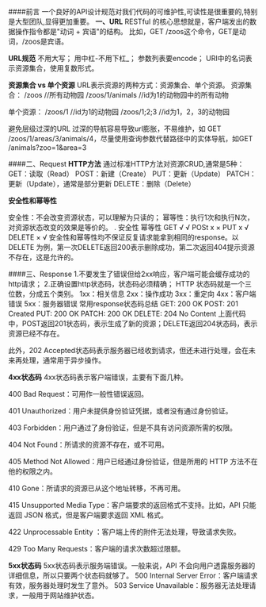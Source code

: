 ####前言
一个良好的API设计规范对我们代码的可维护性,可读性是很重要的,特别是大型团队,显得更加重要。
**一、URL**
RESTful 的核心思想就是，客户端发出的数据操作指令都是"动词 + 宾语"的结构。
比如，GET /zoos这个命令，GET是动词，/zoos是宾语。

**URL规范**
    不用大写；
    用中杠-不用下杠_；
    参数列表要encode；
    URI中的名词表示资源集合，使用复数形式。

**资源集合 vs 单个资源**
URL表示资源的两种方式：资源集合、单个资源。
资源集合：
    /zoos //所有动物园
    /zoos/1/animals //id为1的动物园中的所有动物

单个资源：
    /zoos/1 //id为1的动物园
    /zoos/1;2;3 //id为1，2，3的动物园

避免层级过深的URL
    过深的导航容易导致url膨胀，不易维护，如 GET /zoos/1/areas/3/animals/4，尽量使用查询参数代替路径中的实体导航，如GET /animals?zoo=1&area=3
    
####二、Request
**HTTP方法**
通过标准HTTP方法对资源CRUD,通常是5种：
GET：读取（Read）
POST：新建（Create）
PUT：更新（Update）
PATCH：更新（Update），通常是部分更新
DELETE：删除（Delete）

**安全性和幂等性**

安全性：不会改变资源状态，可以理解为只读的；
幂等性：执行1次和执行N次，对资源状态改变的效果是等价的。
.    安全性 幂等性
GET    √    √
POSt   x    ×
PUT    x    √
DELETE ×    √
安全性和幂等性均不保证反复请求能拿到相同的response。以 DELETE 为例，第一次DELETE返回200表示删除成功，第二次返回404提示资源不存在，这是允许的。

####三、Response
1.不要发生了错误但给2xx响应，客户端可能会缓存成功的http请求；
2.正确设置http状态码，状态码必须精确；
HTTP 状态码就是一个三位数，分成五个类别。
    1xx：相关信息
    2xx：操作成功
    3xx：重定向
    4xx：客户端错误
    5xx：服务器错误
常用response状态码总结
    GET: 200 OK
    POST: 201 Created
    PUT: 200 OK
    PATCH: 200 OK
    DELETE: 204 No Content
上面代码中，POST返回201状态码，表示生成了新的资源；DELETE返回204状态码，表示资源已经不存在。

此外，202 Accepted状态码表示服务器已经收到请求，但还未进行处理，会在未来再处理，通常用于异步操作。

**4xx状态码**
4xx状态码表示客户端错误，主要有下面几种。

400 Bad Request：可用作一般性错误返回。

401 Unauthorized：用户未提供身份验证凭据，或者没有通过身份验证。

403 Forbidden：用户通过了身份验证，但是不具有访问资源所需的权限。

404 Not Found：所请求的资源不存在，或不可用。

405 Method Not Allowed：用户已经通过身份验证，但是所用的 HTTP 方法不在他的权限之内。

410 Gone：所请求的资源已从这个地址转移，不再可用。

415 Unsupported Media Type：客户端要求的返回格式不支持。比如，API 只能返回 JSON 格式，但是客户端要求返回 XML 格式。

422 Unprocessable Entity ：客户端上传的附件无法处理，导致请求失败。

429 Too Many Requests：客户端的请求次数超过限额。

**5xx状态码**
5xx状态码表示服务端错误。一般来说，API 不会向用户透露服务器的详细信息，所以只要两个状态码就够了。
500 Internal Server Error：客户端请求有效，服务器处理时发生了意外。
503 Service Unavailable：服务器无法处理请求，一般用于网站维护状态。
    